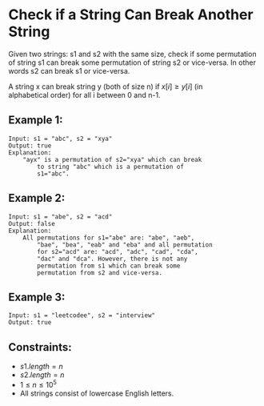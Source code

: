 # Check if a String Can Break Another String

Given two strings: s1 and s2 with the same size, check if some permutation  
of string s1 can break some permutation of string s2 or vice-versa. In other  
words s2 can break s1 or vice-versa.

A string x can break string y (both of size n) if $x[i] \ge y[i]$ (in  
alphabetical order) for all i between 0 and n-1.

 

## Example 1:

    Input: s1 = "abc", s2 = "xya"
    Output: true
    Explanation: 
        "ayx" is a permutation of s2="xya" which can break 
            to string "abc" which is a permutation of 
            s1="abc".

## Example 2:

    Input: s1 = "abe", s2 = "acd"
    Output: false 
    Explanation: 
        All permutations for s1="abe" are: "abe", "aeb", 
            "bae", "bea", "eab" and "eba" and all permutation 
            for s2="acd" are: "acd", "adc", "cad", "cda", 
            "dac" and "dca". However, there is not any 
            permutation from s1 which can break some 
            permutation from s2 and vice-versa.

## Example 3:

    Input: s1 = "leetcodee", s2 = "interview"
    Output: true
    
 

## Constraints:

* $s1.length = n$
* $s2.length = n$
* $1 \le n \le 10^5$
* All strings consist of lowercase English letters.

